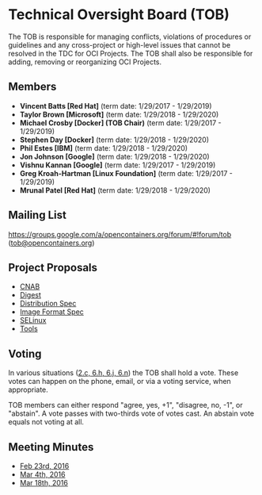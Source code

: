 # Technical Oversight Board (TOB)

The TOB is responsible for managing conflicts, violations of procedures or guidelines and any cross-project or high-level issues that cannot be resolved in the TDC for OCI Projects. The TOB shall also be responsible for adding, removing or reorganizing OCI Projects. 

## Members

* **Vincent Batts [Red Hat]** (term date: 1/29/2017 - 1/29/2019)
* **Taylor Brown [Microsoft]** (term date: 1/29/2018 - 1/29/2020)
* **Michael Crosby [Docker] (TOB Chair)** (term date: 1/29/2017 - 1/29/2019)
* **Stephen Day [Docker]** (term date: 1/29/2018 - 1/29/2020)
* **Phil Estes [IBM]** (term date: 1/29/2018 - 1/29/2020)
* **Jon Johnson [Google]** (term date: 1/29/2018 - 1/29/2020)
* **Vishnu Kannan [Google]** (term date: 1/29/2017 - 1/29/2019)
* **Greg Kroah-Hartman [Linux Foundation]** (term date: 1/29/2017 - 1/29/2019)
* **Mrunal Patel [Red Hat]** (term date: 1/29/2018 - 1/29/2020)

## Mailing List

https://groups.google.com/a/opencontainers.org/forum/#!forum/tob (tob@opencontainers.org)

## Project Proposals

* [CNAB](proposals/cnab.md)
* [Digest](proposals/digest.md)
* [Distribution Spec](proposals/distribution.md)
* [Image Format Spec](proposals/image-format)
* [SELinux](proposals/selinux.md)
* [Tools](proposals/tools.md)

## Voting

In various situations ([2.c, 6.h, 6.j, 6.n](https://www.opencontainers.org/about/governance)) the TOB shall hold a vote. These votes can happen on the phone, email, or via a voting service, when appropriate.

TOB members can either respond "agree, yes, +1", "disagree, no, -1", or "abstain". A vote passes with two-thirds vote of votes cast. An abstain vote equals not voting at all.

## Meeting Minutes

* [Feb 23rd, 2016](https://docs.google.com/presentation/d/1thxH4PVmHZO3kWrrLL6H1jAhL4r31Zy8xn8wg1LCmjY/edit#slide=id.p3)
* [Mar 4th, 2016](https://docs.google.com/presentation/d/1sHnTyM5S9IGt4jmdlI2D6dzl_8EBSIaRD0oNvmu7ILQ/edit?ts=56d86a8b#slide=id.p3)
* [Mar 18th, 2016](https://docs.google.com/presentation/d/1tANha5hGnOiMh7DAfVhJ5fNwFLXd0iAqrYLGmPZu94I/edit#slide=id.g11f2d5d0f8_4_4)
